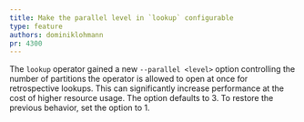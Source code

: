 ```yaml
---
title: Make the parallel level in `lookup` configurable
type: feature
authors: dominiklohmann
pr: 4300
---
```


The `lookup` operator gained a new `--parallel <level>` option controlling the
number of partitions the operator is allowed to open at once for retrospective
lookups. This can significantly increase performance at the cost of higher
resource usage. The option defaults to 3. To restore the previous behavior, set
the option to 1.
